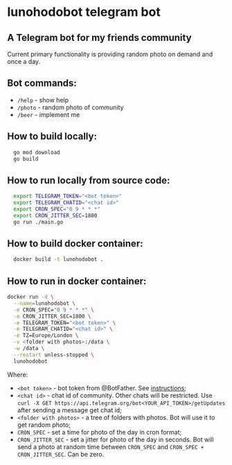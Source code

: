 # lunohodobot telegram bot

## A Telegram bot for my friends community

Current primary functionality is providing random photo on demand and once a day.

## Bot commands:

- `/help`  - show help
- `/photo` - random photo of community
- `/beer`  - implement me

## How to build locally:

```bash
  go mod download
  go build
```

## How to run locally from source code:

```bash
  export TELEGRAM_TOKEN="<bot token>"
  export TELEGRAM_CHATID="<chat id>"
  export CRON_SPEC="0 9 * * *"
  export CRON_JITTER_SEC=1800
  go run ./main.go
```

## How to build docker container:

```bash
  docker build -t lunohodobot .
```

## How to run in docker container:

```bash
docker run -d \
  --name=lunohodobot \
  -e CRON_SPEC="0 9 * * *" \
  -e CRON_JITTER_SEC=1800 \
  -e TELEGRAM_TOKEN="<bot token>" \
  -e TELEGRAM_CHATID="<chat id>" \
  -e TZ=Europe/London \
  -v <folder with photos>:/data \
  -w /data \
  --restart unless-stopped \
  lunohodobot
```

Where:

- `<bot token>` - bot token from @BotFather. See [instructions](https://core.telegram.org/bots#6-botfather);
- `<chat id>` - chat id of community. Other chats will be restricted. Use `curl -X GET https://api.telegram.org/bot<YOUR_API_TOKEN>/getUpdates` after sending a message get chat id;
- `<folder with photos>` - a tree of folders with photos. Bot will use it to get random photo;
- `CRON_SPEC` - set a time for photo of the day in cron format;
- `CRON_JITTER_SEC` - set a jitter for photo of the day in seconds. Bot will send a photo at random time between `CRON_SPEC` and `CRON_SPEC + CRON_JITTER_SEC`. Can be zero.
